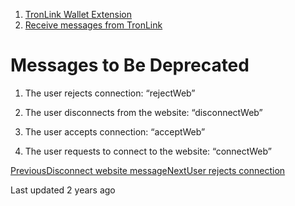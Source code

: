   1. [TronLink Wallet Extension](/tronlink-wallet-extension)
  2. [Receive messages from TronLink](/tronlink-wallet-extension/receive-messages-from-tronlink)



# Messages to Be Deprecated

  1. The user rejects connection: “rejectWeb”

  2. The user disconnects from the website: “disconnectWeb”

  3. The user accepts connection: “acceptWeb”

  4. The user requests to connect to the website: “connectWeb”




[PreviousDisconnect website message](/tronlink-wallet-extension/receive-messages-from-tronlink/disconnect-website-message)[NextUser rejects connection](/tronlink-wallet-extension/receive-messages-from-tronlink/messages-to-be-deprecated/user-rejects-connection)

Last updated 2 years ago
